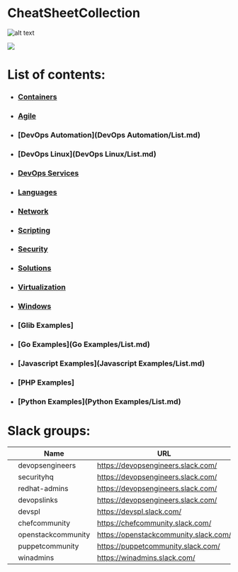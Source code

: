 # CheatSheetCollection

![alt text](https://www.researchgate.net/profile/Henrique_Gaspar/publication/325361376/figure/fig2/AS:630135694831618@1527247465316/DevOps-as-culture-in-software-development-Kornilova-2018.png)

![](https://cookbook.fortinet.com/wp-content/uploads/sysadmin_notes-logo-2.gif)

# List of contents:
- ### [Containers](Containers/List.md)
- ### [Agile](Agile/List.md)
- ### [DevOps Automation](DevOps Automation/List.md)
- ### [DevOps Linux](DevOps Linux/List.md)
- ### [DevOps Services](DevOpsServices/List.md)
- ### [Languages](Languages/List.md)
- ### [Network](Network/List.md)
- ### [Scripting](Scripts/List.md)
- ### [Security](Security/List.md)
- ### [Solutions](Solutions/List.md)
- ### [Virtualization](Virtualization/List.md)
- ### [Windows](Windows/List.md)
- ### [Glib Examples]
- ### [Go Examples](Go Examples/List.md)
- ### [Javascript Examples](Javascript Examples/List.md)
- ### [PHP Examples]
- ### [Python Examples](Python Examples/List.md)


# Slack groups:

|   | Name               | URL                                   |
|---|--------------------|---------------------------------------|
|   | devopsengineers    | https://devopsengineers.slack.com/    |
|   | securityhq         | https://devopsengineers.slack.com/    |
|   | redhat-admins      | https://devopsengineers.slack.com/    |
|   | devopslinks        | https://devopsengineers.slack.com/    |
|   | devspl             | https://devspl.slack.com/             |
|   | chefcommunity      | https://chefcommunity.slack.com/      |
|   | openstackcommunity | https://openstackcommunity.slack.com/ |
|   | puppetcommunity    | https://puppetcommunity.slack.com/    |
|   | winadmins          | https://winadmins.slack.com/          |
